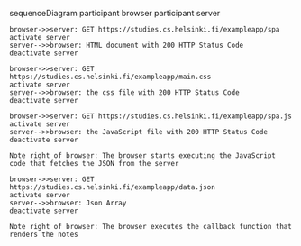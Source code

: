 sequenceDiagram
    participant browser
    participant server
    
    browser->>server: GET https://studies.cs.helsinki.fi/exampleapp/spa
    activate server
    server-->>browser: HTML document with 200 HTTP Status Code
    deactivate server

    browser->>server: GET https://studies.cs.helsinki.fi/exampleapp/main.css
    activate server
    server-->>browser: the css file with 200 HTTP Status Code
    deactivate server

    browser->>server: GET https://studies.cs.helsinki.fi/exampleapp/spa.js
    activate server
    server-->>browser: the JavaScript file with 200 HTTP Status Code
    deactivate server

    Note right of browser: The browser starts executing the JavaScript code that fetches the JSON from the server

    browser->>server: GET https://studies.cs.helsinki.fi/exampleapp/data.json
    activate server
    server-->>browser: Json Array
    deactivate server

    Note right of browser: The browser executes the callback function that renders the notes
